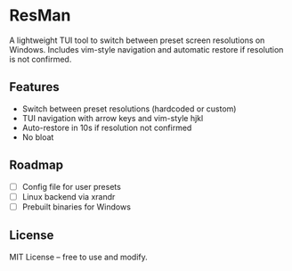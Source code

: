 # ResMan

A lightweight TUI tool to switch between preset screen resolutions on Windows.
Includes vim-style navigation and automatic restore if resolution is not confirmed.

## Features

- Switch between preset resolutions (hardcoded or custom)
- TUI navigation with arrow keys and vim-style hjkl
- Auto-restore in 10s if resolution not confirmed
- No bloat

## Roadmap

- [ ] Config file for user presets
- [ ] Linux backend via xrandr
- [ ] Prebuilt binaries for Windows

## License

MIT License – free to use and modify.
